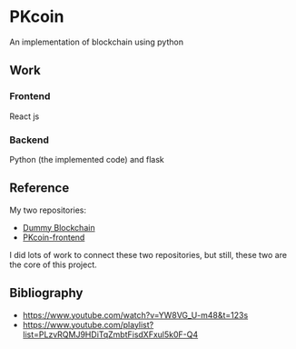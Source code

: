 # PKcoin

An implementation of blockchain using python

## Work
### Frontend
React js
### Backend
Python (the implemented code) and flask

## Reference
My two repositories:
* [Dummy Blockchain](https://github.com/ketphan02/PKcoin)
* [PKcoin-frontend](https://github.com/ketphan02/pkcoin-frontend)


I did lots of work to connect these two repositories, but still, these two are the core of this project.

## Bibliography
* https://www.youtube.com/watch?v=YW8VG_U-m48&t=123s
* https://www.youtube.com/playlist?list=PLzvRQMJ9HDiTqZmbtFisdXFxul5k0F-Q4
